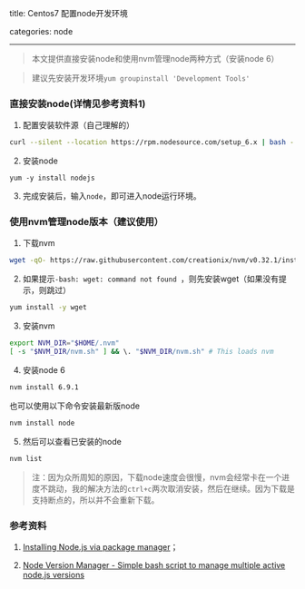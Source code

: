 title: Centos7 配置node开发环境

categories: node

---
> 本文提供直接安装node和使用nvm管理node两种方式（安装node 6）

> 建议先安装开发环境`yum groupinstall 'Development Tools'`

### 直接安装node(详情见参考资料1)
1. 配置安装软件源（自己理解的）
```bash
curl --silent --location https://rpm.nodesource.com/setup_6.x | bash -
```
2. 安装node
```
yum -y install nodejs
```

3. 完成安装后，输入`node`，即可进入node运行环境。

### 使用nvm管理node版本（建议使用）

1. 下载nvm
```bash
wget -qO- https://raw.githubusercontent.com/creationix/nvm/v0.32.1/install.sh | bash
```
2. 如果提示`-bash: wget: command not found
`，则先安装wget（如果没有提示，则跳过）
```bash
yum install -y wget
```
3. 安装nvm
```bash
export NVM_DIR="$HOME/.nvm"
[ -s "$NVM_DIR/nvm.sh" ] && \. "$NVM_DIR/nvm.sh" # This loads nvm
```

4. 安装node 6
```bash
nvm install 6.9.1
```

 也可以使用以下命令安装最新版node
```bash
nvm install node
```

5. 然后可以查看已安装的node
```bash
nvm list
```

> 注：因为众所周知的原因，下载node速度会很慢，nvm会经常卡在一个进度不跳动，我的解决方法的`ctrl+c`两次取消安装，然后在继续。因为下载是支持断点的，所以并不会重新下载。


### 参考资料

1. [Installing Node.js via package manager](https://nodejs.org/en/download/package-manager/#installing-node-js-via-package-manager)；

2. [Node Version Manager - Simple bash script to manage multiple active node.js versions](https://github.com/creationix/nvm)